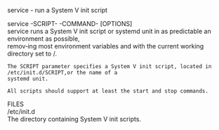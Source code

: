 service - run a System V init script  
  
service -SCRIPT-  -COMMAND-  [OPTIONS]  
	service runs a System V init script or systemd unit in as predictable an environment as possible,   
	remov‐ing most environment variables and with the current working directory set to /.  

	The SCRIPT parameter specifies a System V init script, located in /etc/init.d/SCRIPT,or the name of a 
	systemd unit.  

	All scripts should support at least the start and stop commands.  
  
FILES  
	/etc/init.d  
	The directory containing System V init scripts.  

